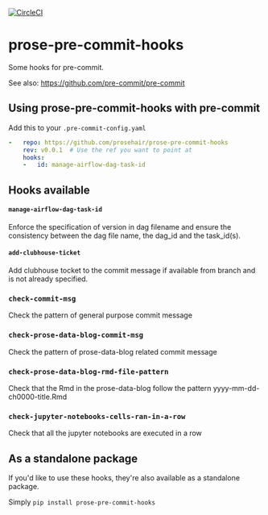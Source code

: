 
[![CircleCI](https://circleci.com/gh/prosehair/prose-pre-commit-hooks.svg?style=shield&circle-token=7effb344aa53d658f1cf4df1a907ffbd01a3c338)](https://circleci.com/gh/prosehair/prose-pre-commit-hooks)


prose-pre-commit-hooks
======================

Some hooks for pre-commit.

See also: https://github.com/pre-commit/pre-commit


## Using prose-pre-commit-hooks with pre-commit

Add this to your `.pre-commit-config.yaml`

```yaml
-   repo: https://github.com/prosehair/prose-pre-commit-hooks
    rev: v0.0.1  # Use the ref you want to point at
    hooks:
    -   id: manage-airflow-dag-task-id
```

## Hooks available

#### `manage-airflow-dag-task-id`
Enforce the specification of version in dag filename and ensure the consistency between the dag file name, the dag_id and the task_id(s).

#### `add-clubhouse-ticket`
Add clubhouse tocket to the commit message if available from branch and is not already specified.

### `check-commit-msg`
Check the pattern of general purpose commit message

### `check-prose-data-blog-commit-msg`
Check the pattern of prose-data-blog related commit message

### `check-prose-data-blog-rmd-file-pattern`
Check that the Rmd in the prose-data-blog follow the pattern yyyy-mm-dd-ch0000-title.Rmd

### `check-jupyter-notebooks-cells-ran-in-a-row`
Check that all the jupyter notebooks are executed in a row

## As a standalone package
If you'd like to use these hooks, they're also available as a standalone package.

Simply `pip install prose-pre-commit-hooks`
